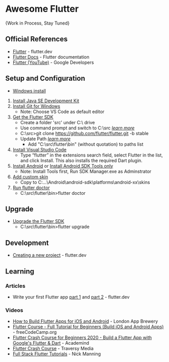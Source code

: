 # Awesome Flutter

{Work in Process, Stay Tuned}

## Official References
* [Flutter](https://flutter.dev/) - flutter.dev
* [Flutter Docs](https://flutter.dev/docs) - Flutter documentation
* [Flutter (YouTube)](https://www.youtube.com/watch?v=fq4N0hgOWzU&list=PLOU2XLYxmsIJ7dsVN4iRuA7BT8XHzGtCr) - Google Developers



## Setup and Configuration
* [Windows install](https://flutter.dev/docs/get-started/install/windows)
1. [Install Java SE Development Kit](https://www.oracle.com/java/technologies/javase-jdk15-downloads.html)
1. [Install Git for Windows](https://git-scm.com/download/win)
    * Note: Choose VS Code as default editor
1. [Get the Flutter SDK](https://flutter.dev/docs/get-started/install/windows#get-the-flutter-sdk)
   * Create a folder 'src' under C:\ drive
   * Use command prompt and switch to C:\src _[learn more](https://www.howtogeek.com/659411/how-to-change-directories-in-command-prompt-on-windows-10/)_
   * C:\src>git clone https://github.com/flutter/flutter.git -b stable
   * Update Path _[learn more](https://flutter.dev/docs/get-started/install/windows#update-your-path)_
      * Add "C:\src\flutter\bin" (without quotation) to paths list
1. [Install Visual Studio Code](https://code.visualstudio.com)
   * Type “flutter” in the extensions search field, select Flutter in the list, and click Install. This also installs the required Dart plugin.
1. [Install Android](https://developer.android.com/studio) or [Install Android SDK Tools only](http://android.cn-mirrors.com/sdk/index.html#Other)
   * Note: Install Tools first, Run SDK Manager.exe as Adminstrator
1. [Add custom skin](https://developer.samsung.com/galaxy-emulator-skin/guide.html)
   * Copy to C:\...\Android\android-sdk\platforms\android-xx\skins
1. [Run flutter doctor](https://flutter.dev/docs/get-started/install/windows#run-flutter-doctor)
   * C:\src\flutter\bin>flutter doctor   
   
## Upgrade
* [Upgrade the Flutter SDK](https://flutter.dev/docs/development/tools/sdk/upgrading)
   * C:\src\flutter\bin>flutter upgrade
   
## Development
* [Creating a new project](https://flutter.dev/docs/development/tools/vs-code#creating-projects) - flutter.dev


## Learning
### Articles
* Write your first Flutter app [part 1](https://codelabs.developers.google.com/codelabs/first-flutter-app-pt1) and [part 2](https://codelabs.developers.google.com/codelabs/first-flutter-app-pt2) - flutter.dev

### Videos
* [How to Build Flutter Apps for iOS and Android](https://www.youtube.com/watch?v=I9ceqw5Ny-4&list=PLSzsOkUDsvdtl3Pw48-R8lcK2oYkk40cm) - London App Brewery
* [Flutter Course - Full Tutorial for Beginners (Build iOS and Android Apps)](https://www.youtube.com/watch?v=pTJJsmejUOQ) - freeCodeCamp.org
* [Flutter Crash Course for Beginners 2020 - Build a Flutter App with Google's Flutter & Dart](https://www.youtube.com/watch?v=x0uinJvhNxI) - Academind
* [Flutter Crash Course](https://www.youtube.com/watch?v=1gDhl4leEzA) - Traversy Media
* [Full Stack Flutter Tutorials](https://www.youtube.com/c/NickManningdotdev/featured) - Nick Manning

